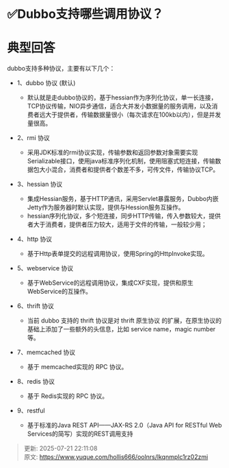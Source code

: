 # ✅Dubbo支持哪些调用协议？

# 典型回答


dubbo支持多种协议，主要有以下几个：



+ 1、dubbo 协议 (默认)
    - 默认就是走dubbo协议的，基于hessian作为序列化协议，单一长连接，TCP协议传输，NIO异步通信，适合大并发小数据量的服务调用，以及消费者远大于提供者，传输数据量很小（每次请求在100kb以内），但是并发量很高。



+ 2、rmi 协议
    - 采用JDK标准的rmi协议实现，传输参数和返回参数对象需要实现Serializable接口，使用java标准序列化机制，使用阻塞式短连接，传输数据包大小混合，消费者和提供者个数差不多，可传文件，传输协议TCP。



+ 3、hessian 协议
    - 集成Hessian服务，基于HTTP通讯，采用Servlet暴露服务，Dubbo内嵌Jetty作为服务器时默认实现，提供与Hession服务互操作。
    - hessian序列化协议，多个短连接，同步HTTP传输，传入参数较大，提供者大于消费者，提供者压力较大，适用于文件的传输，一般较少用；



+ 4、http 协议
    - 基于Http表单提交的远程调用协议，使用Spring的HttpInvoke实现。



+ 5、webservice 协议
    - 基于WebService的远程调用协议，集成CXF实现，提供和原生WebService的互操作。



+ 6、thrift 协议
    - 当前 dubbo 支持的 thrift 协议是对 thrift 原生协议 的扩展，在原生协议的基础上添加了一些额外的头信息，比如 service name，magic number 等。



+ 7、memcached 协议
    - 基于 memcached实现的 RPC 协议。



+ 8、redis 协议
    - 基于 Redis实现的 RPC 协议。



+ 9、restful
    - 基于标准的Java REST API——JAX-RS 2.0（Java API for RESTful Web Services的简写）实现的REST调用支持





> 更新: 2025-07-21 22:11:08  
> 原文: <https://www.yuque.com/hollis666/oolnrs/lkqnmplc1rz02zmi>